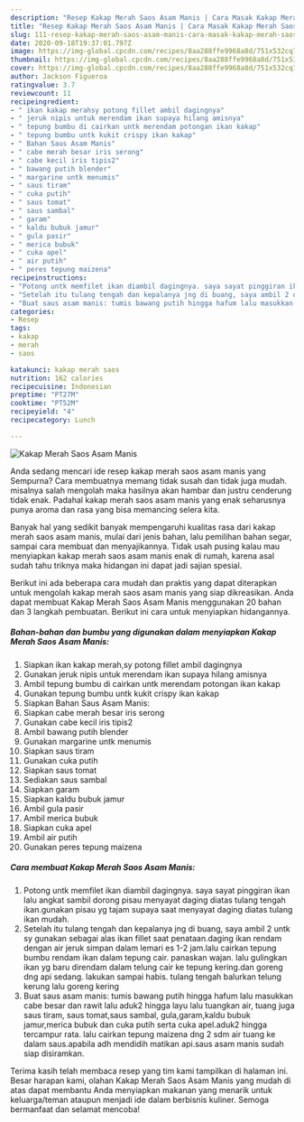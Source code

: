 ```yaml
---
description: "Resep Kakap Merah Saos Asam Manis | Cara Masak Kakap Merah Saos Asam Manis Yang Mudah Dan Praktis"
title: "Resep Kakap Merah Saos Asam Manis | Cara Masak Kakap Merah Saos Asam Manis Yang Mudah Dan Praktis"
slug: 111-resep-kakap-merah-saos-asam-manis-cara-masak-kakap-merah-saos-asam-manis-yang-mudah-dan-praktis
date: 2020-09-18T19:37:01.797Z
image: https://img-global.cpcdn.com/recipes/8aa288ffe9968a8d/751x532cq70/kakap-merah-saos-asam-manis-foto-resep-utama.jpg
thumbnail: https://img-global.cpcdn.com/recipes/8aa288ffe9968a8d/751x532cq70/kakap-merah-saos-asam-manis-foto-resep-utama.jpg
cover: https://img-global.cpcdn.com/recipes/8aa288ffe9968a8d/751x532cq70/kakap-merah-saos-asam-manis-foto-resep-utama.jpg
author: Jackson Figueroa
ratingvalue: 3.7
reviewcount: 11
recipeingredient:
- " ikan kakap merahsy potong fillet ambil dagingnya"
- " jeruk nipis untuk merendam ikan supaya hilang amisnya"
- " tepung bumbu di cairkan untk merendam potongan ikan kakap"
- " tepung bumbu untk kukit crispy ikan kakap"
- " Bahan Saus Asam Manis"
- " cabe merah besar iris serong"
- " cabe kecil iris tipis2"
- " bawang putih blender"
- " margarine untk menumis"
- " saus tiram"
- " cuka putih"
- " saus tomat"
- " saus sambal"
- " garam"
- " kaldu bubuk jamur"
- " gula pasir"
- " merica bubuk"
- " cuka apel"
- " air putih"
- " peres tepung maizena"
recipeinstructions:
- "Potong untk memfilet ikan diambil dagingnya. saya sayat pinggiran ikan lalu angkat sambil dorong pisau menyayat daging diatas tulang tengah ikan.gunakan pisau yg tajam supaya saat menyayat daging diatas tulang ikan mudah."
- "Setelah itu tulang tengah dan kepalanya jng di buang, saya ambil 2 untk sy gunakan sebagai alas ikan fillet saat penataan.daging ikan rendam dengan air jeruk simpan dalam lemari es 1-2 jam.lalu cairkan tepung bumbu rendam ikan dalam tepung cair. panaskan wajan. lalu gulingkan ikan yg baru direndam dalam telung cair ke tepung kering.dan goreng dng api sedang. lakukan sampai habis. tulang tengah balurkan telung kerung lalu goreng kering"
- "Buat saus asam manis: tumis bawang putih hingga hafum lalu masukkan cabe besar dan rawit lalu aduk2 hingga layu lalu tuangkan air, tuang juga saus tiram, saus tomat,saus sambal, gula,garam,kaldu bubuk jamur,merica bubuk dan cuka putih serta cuka apel.aduk2 hingga tercampur rata. lalu cairkan tepung maizena dng 2 sdm air tuang ke dalam saus.apabila adh mendidih matikan api.saus asam manis sudah siap disiramkan."
categories:
- Resep
tags:
- kakap
- merah
- saos

katakunci: kakap merah saos 
nutrition: 162 calories
recipecuisine: Indonesian
preptime: "PT27M"
cooktime: "PT52M"
recipeyield: "4"
recipecategory: Lunch

---
```



![Kakap Merah Saos Asam Manis](https://img-global.cpcdn.com/recipes/8aa288ffe9968a8d/751x532cq70/kakap-merah-saos-asam-manis-foto-resep-utama.jpg)

Anda sedang mencari ide resep kakap merah saos asam manis yang Sempurna? Cara membuatnya memang tidak susah dan tidak juga mudah. misalnya salah mengolah maka hasilnya akan hambar dan justru cenderung tidak enak. Padahal kakap merah saos asam manis yang enak seharusnya punya aroma dan rasa yang bisa memancing selera kita.

Banyak hal yang sedikit banyak mempengaruhi kualitas rasa dari kakap merah saos asam manis, mulai dari jenis bahan, lalu pemilihan bahan segar, sampai cara membuat dan menyajikannya. Tidak usah pusing kalau mau menyiapkan kakap merah saos asam manis enak di rumah, karena asal sudah tahu triknya maka hidangan ini dapat jadi sajian spesial.




Berikut ini ada beberapa cara mudah dan praktis yang dapat diterapkan untuk mengolah kakap merah saos asam manis yang siap dikreasikan. Anda dapat membuat Kakap Merah Saos Asam Manis menggunakan 20 bahan dan 3 langkah pembuatan. Berikut ini cara untuk menyiapkan hidangannya.

<!--inarticleads1-->

##### Bahan-bahan dan bumbu yang digunakan dalam menyiapkan Kakap Merah Saos Asam Manis:

1. Siapkan  ikan kakap merah,sy potong fillet ambil dagingnya
1. Gunakan  jeruk nipis untuk merendam ikan supaya hilang amisnya
1. Ambil  tepung bumbu di cairkan untk merendam potongan ikan kakap
1. Gunakan  tepung bumbu untk kukit crispy ikan kakap
1. Siapkan  Bahan Saus Asam Manis:
1. Siapkan  cabe merah besar iris serong
1. Gunakan  cabe kecil iris tipis2
1. Ambil  bawang putih blender
1. Gunakan  margarine untk menumis
1. Siapkan  saus tiram
1. Gunakan  cuka putih
1. Siapkan  saus tomat
1. Sediakan  saus sambal
1. Siapkan  garam
1. Siapkan  kaldu bubuk jamur
1. Ambil  gula pasir
1. Ambil  merica bubuk
1. Siapkan  cuka apel
1. Ambil  air putih
1. Gunakan  peres tepung maizena




<!--inarticleads2-->

##### Cara membuat Kakap Merah Saos Asam Manis:

1. Potong untk memfilet ikan diambil dagingnya. saya sayat pinggiran ikan lalu angkat sambil dorong pisau menyayat daging diatas tulang tengah ikan.gunakan pisau yg tajam supaya saat menyayat daging diatas tulang ikan mudah.
1. Setelah itu tulang tengah dan kepalanya jng di buang, saya ambil 2 untk sy gunakan sebagai alas ikan fillet saat penataan.daging ikan rendam dengan air jeruk simpan dalam lemari es 1-2 jam.lalu cairkan tepung bumbu rendam ikan dalam tepung cair. panaskan wajan. lalu gulingkan ikan yg baru direndam dalam telung cair ke tepung kering.dan goreng dng api sedang. lakukan sampai habis. tulang tengah balurkan telung kerung lalu goreng kering
1. Buat saus asam manis: tumis bawang putih hingga hafum lalu masukkan cabe besar dan rawit lalu aduk2 hingga layu lalu tuangkan air, tuang juga saus tiram, saus tomat,saus sambal, gula,garam,kaldu bubuk jamur,merica bubuk dan cuka putih serta cuka apel.aduk2 hingga tercampur rata. lalu cairkan tepung maizena dng 2 sdm air tuang ke dalam saus.apabila adh mendidih matikan api.saus asam manis sudah siap disiramkan.




Terima kasih telah membaca resep yang tim kami tampilkan di halaman ini. Besar harapan kami, olahan Kakap Merah Saos Asam Manis yang mudah di atas dapat membantu Anda menyiapkan makanan yang menarik untuk keluarga/teman ataupun menjadi ide dalam berbisnis kuliner. Semoga bermanfaat dan selamat mencoba!
